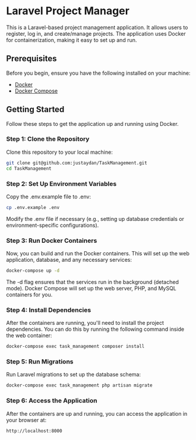 # Laravel Project Manager

This is a Laravel-based project management application. It allows users to register, log in, and create/manage projects. The application uses Docker for containerization, making it easy to set up and run.

## Prerequisites

Before you begin, ensure you have the following installed on your machine:
- [Docker](https://www.docker.com/get-started)
- [Docker Compose](https://docs.docker.com/compose/install/)

## Getting Started

Follow these steps to get the application up and running using Docker.

### Step 1: Clone the Repository

Clone this repository to your local machine:

```bash
git clone git@github.com:justaydan/TaskManagement.git
cd TaskManagement
```
### Step 2: Set Up Environment Variables

Copy the .env.example file to .env:
```bash
cp .env.example .env
```
Modify the .env file if necessary (e.g., setting up database credentials or environment-specific configurations).

### Step 3: Run Docker Containers
Now, you can build and run the Docker containers. This will set up the web application, database, and any necessary services:
```bash
docker-compose up -d
```
The -d flag ensures that the services run in the background (detached mode).
Docker Compose will set up the web server, PHP, and MySQL containers for you.

### Step 4: Install Dependencies
After the containers are running, you'll need to install the project dependencies. You can do this by running the following command inside the web container:
```bash
docker-compose exec task_management composer install
```

### Step 5: Run Migrations
Run Laravel migrations to set up the database schema:
```bash
docker-compose exec task_management php artisan migrate

```

### Step 6: Access the Application
After the containers are up and running, you can access the application in your browser at:

```bash
http://localhost:8000
```
